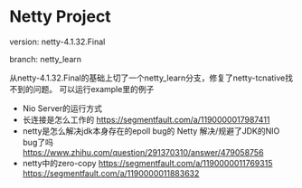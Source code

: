 # Netty Project

version: netty-4.1.32.Final

branch: netty_learn 

从netty-4.1.32.Final的基础上切了一个netty_learn分支，修复了netty-tcnative找不到的问题。
可以运行example里的例子

- Nio Server的运行方式
- 长连接是怎么工作的
https://segmentfault.com/a/1190000017987411
- netty是怎么解决jdk本身存在的epoll bug的
Netty 解决/规避了JDK的NIO bug了吗
https://www.zhihu.com/question/291370310/answer/479058756
- netty中的zero-copy
https://segmentfault.com/a/1190000011769315
https://segmentfault.com/a/1190000011883632

